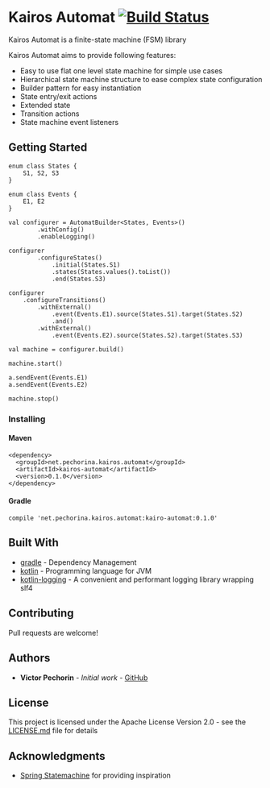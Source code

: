 # Kairos Automat [![Build Status](https://travis-ci.com/vpechorin/kairos-automat.svg?branch=master)](https://travis-ci.com/vpechorin/kairos-automat)

Kairos Automat is a finite-state machine (FSM) library

Kairos Automat aims to provide following features:
 - Easy to use flat one level state machine for simple use cases
 - Hierarchical state machine structure to ease complex state configuration
 - Builder pattern for easy instantiation
 - State entry/exit actions
 - Extended state
 - Transition actions
 - State machine event listeners

## Getting Started

```
enum class States {
    S1, S2, S3
}

enum class Events {
    E1, E2
}

val configurer = AutomatBuilder<States, Events>()
        .withConfig()
        .enableLogging()

configurer
        .configureStates()
            .initial(States.S1)
            .states(States.values().toList())
            .end(States.S3)
            
configurer
    .configureTransitions()
        .withExternal()
            .event(Events.E1).source(States.S1).target(States.S2)
            .and()
        .withExternal()
            .event(Events.E2).source(States.S2).target(States.S3)

val machine = configurer.build()

machine.start()

a.sendEvent(Events.E1)
a.sendEvent(Events.E2)

machine.stop()

```


### Installing

#### Maven
```
<dependency>
  <groupId>net.pechorina.kairos.automat</groupId>
  <artifactId>kairos-automat</artifactId>
  <version>0.1.0</version>
</dependency>
```


#### Gradle
```
compile 'net.pechorina.kairos.automat:kairo-automat:0.1.0'
```

## Built With

* [gradle](https://gradle.org/) - Dependency Management
* [kotlin](https://kotlinlang.org/) - Programming language for JVM
* [kotlin-logging](https://github.com/MicroUtils/kotlin-logging) - A convenient and performant logging library wrapping slf4

## Contributing

Pull requests are welcome!

## Authors

* **Victor Pechorin** - *Initial work* - [GitHub](https://github.com/vpechorin)

## License

This project is licensed under the Apache License Version 2.0 - see the [LICENSE.md](LICENSE.md) file for details

## Acknowledgments

* [Spring Statemachine](https://projects.spring.io/spring-statemachine/) for providing inspiration

